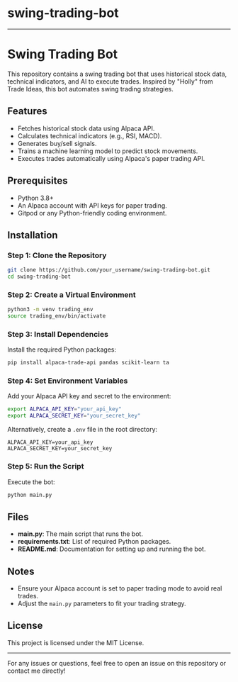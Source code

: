 # swing-trading-bot

---

# Swing Trading Bot

This repository contains a swing trading bot that uses historical stock data, technical indicators, and AI to execute trades. Inspired by "Holly" from Trade Ideas, this bot automates swing trading strategies.

## Features

- Fetches historical stock data using Alpaca API.
- Calculates technical indicators (e.g., RSI, MACD).
- Generates buy/sell signals.
- Trains a machine learning model to predict stock movements.
- Executes trades automatically using Alpaca's paper trading API.

## Prerequisites

- Python 3.8+
- An Alpaca account with API keys for paper trading.
- Gitpod or any Python-friendly coding environment.

## Installation

### Step 1: Clone the Repository

```bash
git clone https://github.com/your_username/swing-trading-bot.git
cd swing-trading-bot
```

### Step 2: Create a Virtual Environment

```bash
python3 -m venv trading_env
source trading_env/bin/activate
```

### Step 3: Install Dependencies

Install the required Python packages:

```bash
pip install alpaca-trade-api pandas scikit-learn ta
```

### Step 4: Set Environment Variables

Add your Alpaca API key and secret to the environment:

```bash
export ALPACA_API_KEY="your_api_key"
export ALPACA_SECRET_KEY="your_secret_key"
```

Alternatively, create a `.env` file in the root directory:

```env
ALPACA_API_KEY=your_api_key
ALPACA_SECRET_KEY=your_secret_key
```

### Step 5: Run the Script

Execute the bot:

```bash
python main.py
```

## Files

- **main.py**: The main script that runs the bot.
- **requirements.txt**: List of required Python packages.
- **README.md**: Documentation for setting up and running the bot.

## Notes

- Ensure your Alpaca account is set to paper trading mode to avoid real trades.
- Adjust the `main.py` parameters to fit your trading strategy.

## License

This project is licensed under the MIT License.

---

For any issues or questions, feel free to open an issue on this repository or contact me directly!